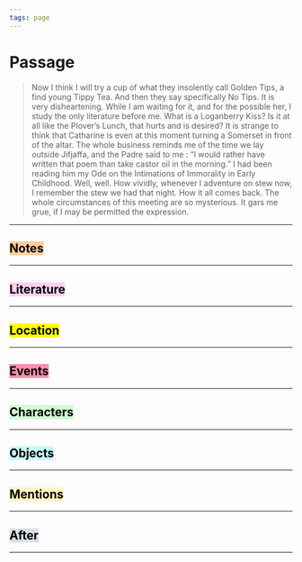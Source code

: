 ```yaml
---
tags: page
---
```


# Passage
> Now I think I will try a cup of what they insolently call Golden Tips, a find young Tippy Tea. And then they say specifically No Tips. It is very disheartening. While I am waiting for it, and for the possible her, I study the only literature before me. What is a Loganberry Kiss? Is it at all like the Plover’s Lunch, that hurts and is desired? It is strange to think that Catharine is even at this moment turning a Somerset in front of the altar. The whole business reminds me of the time we lay outside Jifjaffa, and the Padre said to me : “I would rather have written that poem than take castor oil in the morning.” I had been reading him my Ode on the Intimations of Immorality in Early Childhood. Well, well. How vividly, whenever I adventure on stew now, I remember the stew we had that night. How it all comes back. The whole circumstances of this meeting are so mysterious. It gars me grue, if I may be permitted the expression.
---
## <mark style="background: #FFB86CA6;">Notes</mark>
---


## <mark style="background: #FFB8EBA6;">Literature</mark>
---

## <mark class="hltr-purple">Location</mark>
---

## <mark style="background: #FF5582A6;">Events</mark>
---

## <mark style="background: #BBFABBA6;">Characters</mark>
---

## <mark style="background: #ABF7F7A6;">Objects</mark>
---

## <mark style="background: #FFF3A3A6;">Mentions</mark>
---

## <mark style="background: #CACFD9A6;">After</mark>
---